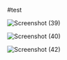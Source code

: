 #test

![Screenshot (39)](https://github.com/coderhimanshu786/MyPortfolio-Page/assets/113245834/ff7cda44-8a6c-4754-aba2-949ea1982d99)

![Screenshot (40)](https://github.com/coderhimanshu786/MyPortfolio-Page/assets/113245834/70e98b5d-c1bd-424f-88f0-5aee076fff55)


![Screenshot (42)](https://github.com/coderhimanshu786/MyPortfolio-Page/assets/113245834/e3cf69e9-826c-41ca-966e-af364b7605fa)
